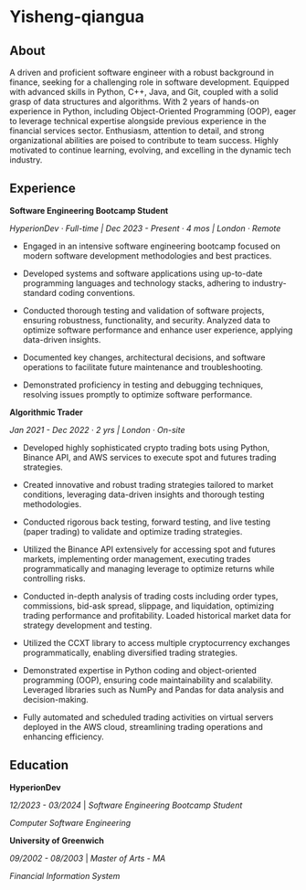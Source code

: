 ﻿# Yisheng-qiangua

## About

A driven and proficient software engineer with a robust background in finance, seeking for a challenging role in software development. Equipped with advanced skills in Python, C++, Java, and Git, coupled with a solid grasp of data structures and algorithms. With 2 years of hands-on experience in Python, including Object-Oriented Programming (OOP), eager to leverage technical expertise alongside previous experience in the financial services sector. Enthusiasm, attention to detail, and strong organizational abilities are poised to contribute to team success. Highly motivated to continue learning, evolving, and excelling in the dynamic tech industry.

## Experience

**Software Engineering Bootcamp Student**

*HyperionDev · Full-time  |  Dec 2023 - Present · 4 mos  |  London · Remote*

* Engaged in an intensive software engineering bootcamp focused on modern software development methodologies and best practices.

* Developed systems and software applications using up-to-date programming languages and technology stacks, adhering to industry-standard coding conventions.

* Conducted thorough testing and validation of software projects, ensuring robustness, functionality, and security. Analyzed data to optimize software performance and enhance user experience, applying data-driven insights.

* Documented key changes, architectural decisions, and software operations to facilitate future maintenance and troubleshooting.

* Demonstrated proficiency in testing and debugging techniques, resolving issues promptly to optimize software performance.


**Algorithmic Trader**

*Jan 2021 - Dec 2022 · 2 yrs | London · On-site*

* Developed highly sophisticated crypto trading bots using Python, Binance API, and AWS services to execute spot and futures trading strategies.

* Created innovative and robust trading strategies tailored to market conditions, leveraging data-driven insights and thorough testing methodologies.

* Conducted rigorous back testing, forward testing, and live testing (paper trading) to validate and optimize trading strategies.

* Utilized the Binance API extensively for accessing spot and futures markets, implementing order management, executing trades programmatically and managing leverage to optimize returns while controlling risks.

* Conducted in-depth analysis of trading costs including order types, commissions, bid-ask spread, slippage, and liquidation, optimizing trading performance and profitability. Loaded historical market data for strategy development and testing.

* Utilized the CCXT library to access multiple cryptocurrency exchanges programmatically, enabling diversified trading strategies.

* Demonstrated expertise in Python coding and object-oriented programming (OOP), ensuring code maintainability and scalability. Leveraged libraries such as NumPy and Pandas for data analysis and decision-making.

* Fully automated and scheduled trading activities on virtual servers deployed in the AWS cloud, streamlining trading operations and enhancing efficiency.


## Education

**HyperionDev**

*12/2023 - 03/2024* | *Software Engineering Bootcamp Student*

*Computer Software Engineering*

**University of Greenwich**

*09/2002 - 08/2003* | *Master of Arts - MA*

*Financial Information System*
